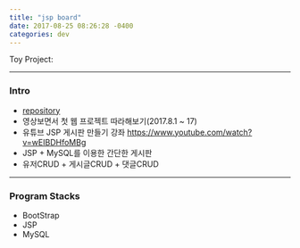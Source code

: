 ```yaml
---
title: "jsp board"
date: 2017-08-25 08:26:28 -0400
categories: dev
---
```


Toy Project:

---

### Intro
- [repository]
- 영상보면서 첫 웹 프로젝트 따라해보기(2017.8.1 ~ 17)
- 유튜브 JSP 게시판 만들기 강좌 https://www.youtube.com/watch?v=wEIBDHfoMBg
- JSP + MySQL를 이용한 간단한 게시판
- 유저CRUD + 게시글CRUD + 댓글CRUD

---

### Program Stacks
- BootStrap
- JSP
- MySQL

[repository]: https://github.com/blackjayH/board-jsp-
